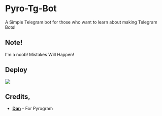 # Pyro-Tg-Bot
A Simple Telegram bot for those who want to learn about making Telegram Bots!

## Note!
I'm a noob! Mistakes Will Happen!

## Deploy
<a href="https://heroku.com/deploy?template=https://github.com/Itz-fork/Pyro-Tg-Bot"><img src="https://img.shields.io/badge/Deploy%20To%20Heroku-black?style=for-the-badge&logo=heroku"></a>

## Credits,

- **[Dan](https://github.com/delivrance)** - For Pyrogram
